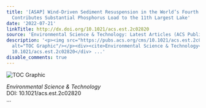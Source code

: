 ```yaml
---
title: '[ASAP] Wind-Driven Sediment Resuspension in the World’s Fourth Largest Lake
  Contributes Substantial Phosphorus Load to the 11th Largest Lake'
date: '2022-07-21'
linkTitle: http://dx.doi.org/10.1021/acs.est.2c02820
source: 'Environmental Science & Technology: Latest Articles (ACS Publications)'
description: '<p><img src="https://pubs.acs.org/cms/10.1021/acs.est.2c02820/asset/images/medium/es2c02820_0009.gif"
  alt="TOC Graphic"/></p><div><cite>Environmental Science & Technology</cite></div><div>DOI:
  10.1021/acs.est.2c02820</div> ...'
disable_comments: true
---
```

<p><img src="https://pubs.acs.org/cms/10.1021/acs.est.2c02820/asset/images/medium/es2c02820_0009.gif" alt="TOC Graphic"/></p><div><cite>Environmental Science & Technology</cite></div><div>DOI: 10.1021/acs.est.2c02820</div> ...